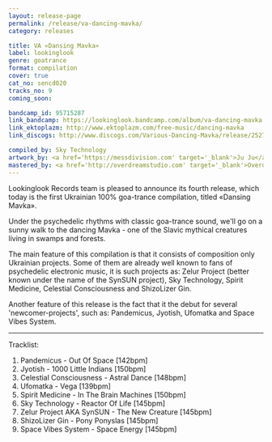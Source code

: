 ```yaml
---
layout: release-page
permalink: /release/va-dancing-mavka/
category: releases

title: VA «Dansing Mavka»
label: lookinglook
genre: goatrance
format: compilation
cover: true
cat_no: sencd020
tracks_no: 9
coming_soon: 

bandcamp_id: 95715287
link_bandcamp: https://lookinglook.bandcamp.com/album/va-dancing-mavka
link_ektoplazm: http://www.ektoplazm.com/free-music/dancing-mavka
link_discogs: http://www.discogs.com/Various-Dancing-Mavka/release/2527055

compiled_by: Sky Technology
artwork_by: <a href='https://messdivision.com' target='_blank'>Ju Ju</a>
mastered_by: <a href='http://overdreamstudio.com' target='_blank'>Overdream Studio</a>
---
```


Lookinglook Records team is pleased to announce its fourth release, which today is the first Ukrainian 100% goa-trance compilation, titled «Dansing Mavka».

Under the psychedelic rhythms with classic goa-trance sound, we'll go on a sunny walk to the dancing Mavka - one of the Slavic mythical creatures living in swamps and forests.

The main feature of this compilation is that it consists of composition only Ukrainian projects. Some of them are already well known to fans of psychedelic electronic music, it is such projects as: Zelur Project (better known under the name of the SynSUN project), Sky Technology, Spirit Medicine, Celestial Consciousness and ShizoLizer Gin.

Another feature of this release is the fact that it the debut for several 'newcomer-projects', such as: Pandemicus, Jyotish, Ufomatka and Space Vibes System.

---
Tracklist:

01. Pandemicus - Out Of Space [142bpm]
02. Jyotish - 1000 Little Indians [150bpm]
03. Celestial Consciousness - Astral Dance [148bpm]
04. Ufomatka - Vega [139bpm]
05. Spirit Medicine - In The Brain Machines [150bpm]
06. Sky Technology - Reactor Of Life [145bpm]
07. Zelur Project AKA SynSUN - The New Creature [145bpm]
08. ShizoLizer Gin - Pony Ponyslas [145bpm]
09. Space Vibes System - Space Energy [145bpm]
